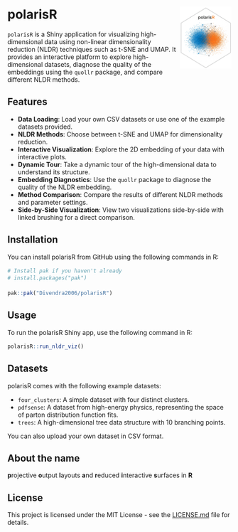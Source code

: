 # polarisR <img src="man/figures/logo.png" align="right" height="139" />

`polarisR` is a Shiny application for visualizing high-dimensional data using non-linear dimensionality reduction (NLDR) techniques such as t-SNE and UMAP. It provides an interactive platform to explore high-dimensional datasets, diagnose the quality of the embeddings using the `quollr` package, and compare different NLDR methods.

## Features

- **Data Loading**: Load your own CSV datasets or use one of the example datasets provided.
- **NLDR Methods**: Choose between t-SNE and UMAP for dimensionality reduction.
- **Interactive Visualization**: Explore the 2D embedding of your data with interactive plots.
- **Dynamic Tour**: Take a dynamic tour of the high-dimensional data to understand its structure.
- **Embedding Diagnostics**: Use the `quollr` package to diagnose the quality of the NLDR embedding.
- **Method Comparison**: Compare the results of different NLDR methods and parameter settings.
- **Side-by-Side Visualization**: View two visualizations side-by-side with linked brushing for a direct comparison.

## Installation

You can install polarisR from GitHub using the following commands in R:

```R
# Install pak if you haven't already
# install.packages("pak")

pak::pak("Divendra2006/polarisR")
```

## Usage

To run the polarisR Shiny app, use the following command in R:

```R
polarisR::run_nldr_viz()
```

## Datasets

polarisR comes with the following example datasets:

- `four_clusters`: A simple dataset with four distinct clusters.
- `pdfsense`: A dataset from high-energy physics, representing the space of parton distribution function fits.
- `trees`: A high-dimensional tree data structure with 10 branching points.

You can also upload your own dataset in CSV format.

## About the name

**p**rojective **o**utput **l**ayouts **a**nd **r**educed **i**nteractive **s**urfaces in **R**

## License

This project is licensed under the MIT License - see the [LICENSE.md](LICENSE.md) file for details.
